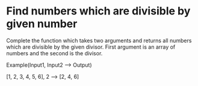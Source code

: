 # Find numbers which are divisible by given number

Complete the function which takes two arguments and returns all numbers which are divisible by the given divisor. First argument is an array of numbers and the second is the divisor.

Example(Input1, Input2 --> Output)

[1, 2, 3, 4, 5, 6], 2 --> [2, 4, 6]